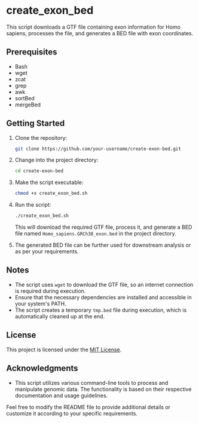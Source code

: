 # create_exon_bed

This script downloads a GTF file containing exon information for Homo sapiens, processes the file, and generates a BED file with exon coordinates.

## Prerequisites

- Bash
- wget
- zcat
- grep
- awk
- sortBed
- mergeBed

## Getting Started

1. Clone the repository:

   ```bash
   git clone https://github.com/your-username/create-exon-bed.git
   ```

2. Change into the project directory:

   ```bash
   cd create-exon-bed
   ```

3. Make the script executable:

   ```bash
   chmod +x create_exon_bed.sh
   ```

4. Run the script:

   ```bash
   ./create_exon_bed.sh
   ```

   This will download the required GTF file, process it, and generate a BED file named `Homo_sapiens.GRCh38_exon.bed` in the project directory.

5. The generated BED file can be further used for downstream analysis or as per your requirements.

## Notes

- The script uses `wget` to download the GTF file, so an internet connection is required during execution.
- Ensure that the necessary dependencies are installed and accessible in your system's PATH.
- The script creates a temporary `tmp.bed` file during execution, which is automatically cleaned up at the end.

## License

This project is licensed under the [MIT License](LICENSE).

## Acknowledgments

- This script utilizes various command-line tools to process and manipulate genomic data. The functionality is based on their respective documentation and usage guidelines.

Feel free to modify the README file to provide additional details or customize it according to your specific requirements.
